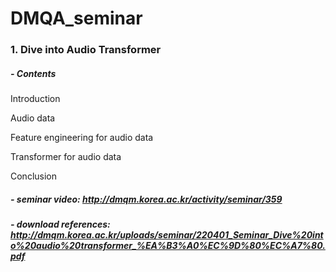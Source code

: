 # DMQA_seminar



### 1. Dive into Audio Transformer

##### - Contents

  Introduction
  
  Audio data
  
  Feature engineering for audio data
  
  Transformer for audio data
  
  Conclusion
  
##### - seminar video: <http://dmqm.korea.ac.kr/activity/seminar/359>
##### - download references: <http://dmqm.korea.ac.kr/uploads/seminar/220401_Seminar_Dive%20into%20audio%20transformer_%EA%B3%A0%EC%9D%80%EC%A7%80.pdf>
